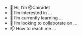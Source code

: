- 👋 Hi, I’m @Chiradet
- 👀 I’m interested in ...
- 🌱 I’m currently learning ...
- 💞️ I’m looking to collaborate on ...
- 📫 How to reach me ...

<!---
Chiradet/Chiradet is a ✨ special ✨ repository because its `README.md` (this file) appears on your GitHub profile.
You can click the Preview link to take a look at your changes.
--->
